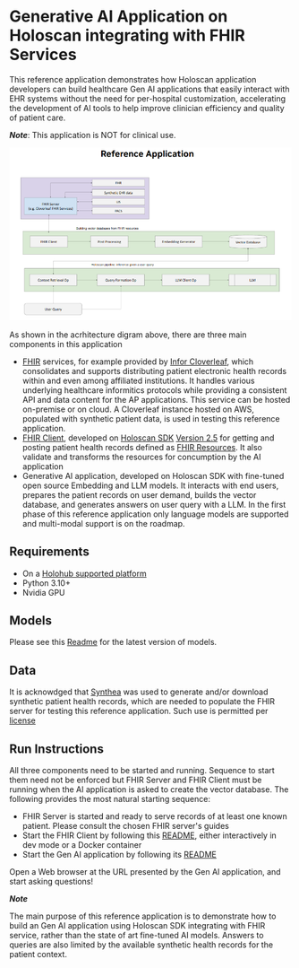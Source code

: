 # Generative AI Application on Holoscan integrating with FHIR Services

This reference application demonstrates how Holoscan application developers can build healthcare Gen AI applications that easily interact with EHR systems without the need for per-hospital customization, accelerating the development of AI tools to help improve clinician efficiency and quality of patient care.

**_Note_**:
This application is NOT for clinical use.

<img src="resources/EHR_LLM_Arch.png" alt="isolated" width="800"/>

As shown in the acrhitecture digram above, there are three main components in this application
- [FHIR](https://fhir.org/) services, for example provided by [Infor Cloverleaf](https://www.infor.com/products/cloverleaf), which consolidates and supports distributing patient electronic health records within and even among affiliated institutions. It handles various underlying healthcare informitics protocols while providing a consistent API and data content for the AP applications. This service can be hosted on-premise or on cloud. A Cloverleaf instance hosted on AWS, populated with synthetic patient data, is used in testing this reference application.
- [FHIR Client](./domain_specific/fhir/README.mdREADME.md), developed on [Holoscan SDK](https://developer.nvidia.com/holoscan-sdk) [Version 2.5](https://docs.nvidia.com/holoscan/sdk-user-guide/index.html) for getting and posting patient health records defined as [FHIR Resources](https://www.hl7.org/fhir/resourcelist.html). It also validate and transforms the resources for concumption by the AI application
- Generative AI application, developed on Holoscan SDK with fine-tuned open source Embedding and LLM models. It interacts with end users, prepares the patient records on user demand, builds the vector database, and generates answers on user query with a LLM. In the first phase of this reference application only language models are supported and multi-modal support is on the roadmap.

## Requirements

- On a [Holohub supported platform](../../README.md#supported-platforms)
- Python 3.10+
- Nvidia GPU


## Models

Please see this [Readme](./lmm/README.md) for the latest version of models.

## Data

It is acknowdged that [Synthea](https://synthea.mitre.org/) was used to generate and/or download synthetic patient health records, which are needed to populate the FHIR server for testing this reference application. Such use is permitted per [license](https://github.com/synthetichealth/synthea/blob/master/LICENSE)


## Run Instructions

All three components need to be started and running. Sequence to start them need not be enforced but FHIR Server and FHIR Client must be running when the AI application is asked to create the vector database. The following provides the most natural starting sequence:
- FHIR Server is started and ready to serve records of at least one known patient. Please consult the chosen FHIR server's guides
- Start the FHIR Client by following this [README](./domain_specific/fhir/README.md), either interactively in dev mode or a Docker container
- Start the Gen AI application by following its [README](./lmm/)

Open a Web browser at the URL presented by the Gen AI application, and start asking questions!

**_Note_**

The main purpose of this reference application is to demonstrate how to build an Gen AI application using Holoscan SDK integrating with FHIR service, rather than the state of art fine-tuned AI models. Answers to queries are also limited by the available synthetic health records for the patient context.


